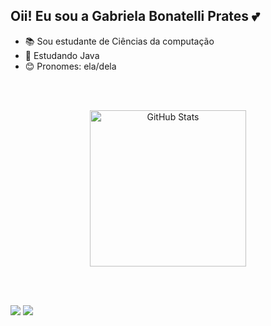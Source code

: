 ## Oii! Eu sou a Gabriela Bonatelli Prates 💕

- 📚 Sou estudante de Ciências da computação
- 📖 Estudando Java
- 😊 Pronomes: ela/dela

<br><br>

<div align="center">
  <img 
    alt="GitHub Stats" 
    height="250" 
    src="https://github-readme-stats.vercel.app/api?username=GabrielaBonatelliPrates&show_icons=true&theme=radical&include_all_commits=true&locale=pt-br" 
  />
</div>

<br><br>

<div>
  <a href = "mailto:gabriela.bonatelli06@gmail.com"><img src="https://img.shields.io/badge/-Gmail-%23333?style=for-the-badge&logo=gmail&logoColor=white" target="_blank"></a>
  <a href="https://www.linkedin.com/in/gabriela-bonatelli-prates-a92935355/" target="_blank"><img src="https://img.shields.io/badge/-LinkedIn-%230077B5?style=for-the-badge&logo=linkedin&logoColor=white" target="_blank"></a> 
</div>
